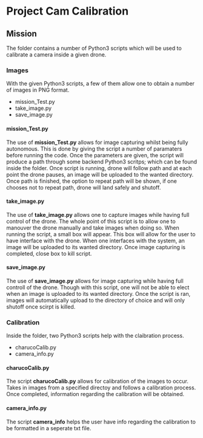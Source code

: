 # Project Cam Calibration

## Mission

The folder contains a number of Python3 scripts which will be used to calibrate a camera inside a given drone.

 
### Images

With the given Python3 scripts, a few of them allow one to obtain a number of images in PNG format. 

* mission_Test.py
* take_image.py
* save_image.py

#### mission_Test.py
The use of **mission_Test.py** allows for image capturing whilst being fully autonomous. This is done by giving the script a number of paramaters before running the code. Once the parameters are given, the script will produce a path through some backend Python3 scritps; which can be found inside the folder. Once script is running, drone will follow path and at each point the drone pauses, an image will be uploaded to the wanted directory. Once path is finished, the option to repeat path will be shown, if one chooses not to repeat path, drone will land safely and shutoff.

#### take_image.py
The use of **take_image.py** allows one to capture images while having full control of the drone. The whole point of this script is to allow one to manouver the drone manually and take images when doing so. When running the script, a small box will appear. This box will allow for the user to have interface with the drone. When one interfaces with the system, an image will be uploaded to its wanted directory. Once image capturing is completed, close box to kill script.

#### save_image.py
The use of **save_image.py** allows for image capturing while having full controll of the drone. Though with this script, one will not be able to elect when an image is uploaded to its wanted directory. Once the script is ran, images will automatically upload to the directory of choice and will only shutoff once scirpt is killed. 


### Calibration
Inside the folder, two Python3 scripts help with the claibration process.

* charucoCalib.py
* camera_info.py

#### charucoCalib.py
The script **charucoCalib.py** allows for calibration of the images to occur. Takes in images from a specified directoy and follows a calibration process. Once completed, information regarding the calibration will be obtained.

#### camera_info.py
The script **camera_info** helps the user have info regarding the calibration to be formatted in a seperate txt file.
